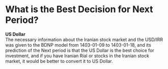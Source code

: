 # What is the Best Decision for Next Period?

**US Dollar**<br>
The necessary information about the Iranian stock market and the USD/IRR was given to the BDNP model from 1403-01-09 to 1403-01-18, and its prediction of the Next period is that the US Dollar is the best choice for investment, and if you have Iranian Rial or stocks in the Iranian stock market, it would be better to convert it to US Dollar.
